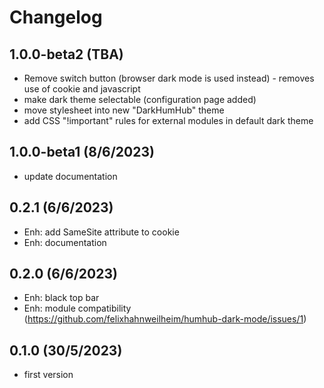 Changelog
=========
## 1.0.0-beta2 (TBA)
- Remove switch button (browser dark mode is used instead) - removes use of cookie and javascript
- make dark theme selectable (configuration page added)
- move stylesheet into new "DarkHumHub" theme
- add CSS "!important" rules for external modules in default dark theme

## 1.0.0-beta1 (8/6/2023)
- update documentation

## 0.2.1 (6/6/2023)
- Enh: add SameSite attribute to cookie
- Enh: documentation

## 0.2.0 (6/6/2023)
- Enh: black top bar
- Enh: module compatibility (https://github.com/felixhahnweilheim/humhub-dark-mode/issues/1)

## 0.1.0 (30/5/2023)
- first version
